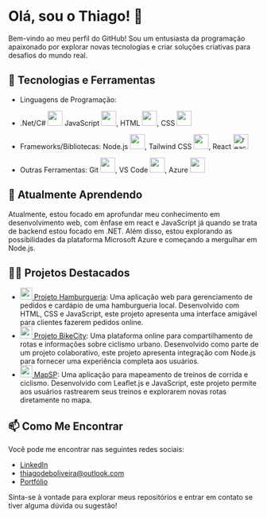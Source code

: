 # Olá, sou o Thiago! 👋

Bem-vindo ao meu perfil do GitHub! Sou um entusiasta da programação apaixonado por explorar novas tecnologias e criar soluções criativas para desafios do mundo real.

## 🔧 Tecnologias e Ferramentas

- Linguagens de Programação:
- .Net/C# <img src="https://img.icons8.com/nolan/64/c-sharp-logo.png" width="30" heigh="30"/>
   JavaScript <img src="https://img.icons8.com/color/48/000000/javascript.png" width="30" height="30"/>, 
   HTML <img src="https://img.icons8.com/color/48/000000/html-5.png" width="30" height="30"/>,
   CSS  <img src="https://img.icons8.com/color/48/000000/css3.png" width="30" height="30"/>
   
- Frameworks/Bibliotecas:
 Node.js <img src="https://cdn.jsdelivr.net/gh/devicons/devicon@latest/icons/nodejs/nodejs-original.svg" width="30" heigh="30" />,
 Tailwind CSS <img src="https://cdn.jsdelivr.net/gh/devicons/devicon@latest/icons/tailwindcss/tailwindcss-original.svg" width="30" height="30"/>,
React <img src="https://img.icons8.com/offices/40/react.png" alt="react" width="30" height="30"/> 
- Outras Ferramentas: 
 Git <img src="https://img.icons8.com/color/48/000000/git.png" width="30" height="30"/>,
 VS Code <img src="https://img.icons8.com/color/48/000000/visual-studio-code-2019.png" width="30" height="30"/>,
 Azure <img src="https://cdn.jsdelivr.net/gh/devicons/devicon@latest/icons/azure/azure-original.svg" width="30" height="30"/>

          

## 🌱 Atualmente Aprendendo

Atualmente, estou focado em aprofundar meu conhecimento em desenvolvimento web, com ênfase em react e JavaScript já quando se trata de backend estou focado em .NET. Além disso, estou explorando as possibilidades da plataforma Microsoft Azure e começando a mergulhar em Node.js.

## 👨‍💻 Projetos Destacados

- [<img src="https://img.icons8.com/dusk/64/000000/hamburger.png" width="24"/> Projeto Hamburgueria](https://github.com/K1rit03/Projeto-Hamburgueria): Uma aplicação web para gerenciamento de pedidos e cardápio de uma hamburgueria local. Desenvolvido com HTML, CSS e JavaScript, este projeto apresenta uma interface amigável para clientes fazerem pedidos online.
- [<img src="https://img.icons8.com/dusk/64/000000/bicycle.png" width="24"/> Projeto BikeCity](https://github.com/CP-WEB-BIKECITY/BIKECITY-CP): Uma plataforma online para compartilhamento de rotas e informações sobre ciclismo urbano. Desenvolvido como parte de um projeto colaborativo, este projeto apresenta integração com Node.js  para fornecer uma experiência completa aos usuários.
- [<img src="https://img.icons8.com/dusk/64/000000/map-pin.png" width="24"/> MapSP](https://github.com/K1rit03/MapSp): Uma aplicação para mapeamento de treinos de corrida e ciclismo. Desenvolvido com Leaflet.js e JavaScript, este projeto permite aos usuários rastrearem seus treinos e explorarem novas rotas diretamente no mapa.

## 📫 Como Me Encontrar

Você pode me encontrar nas seguintes redes sociais:

- [LinkedIn](https://www.linkedin.com/in/thiago-oliveira-884b1128a/)
- thiagodeboliveira@outlook.com
- [Portfólio](https://k1rit03.github.io/portf-lio/)


Sinta-se à vontade para explorar meus repositórios e entrar em contato se tiver alguma dúvida ou sugestão!
